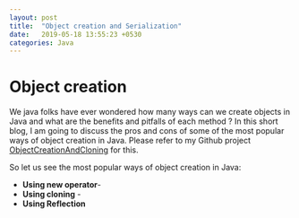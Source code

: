 ```yaml
---
layout: post
title:  "Object creation and Serialization"
date:   2019-05-18 13:55:23 +0530
categories: Java
---
```


# Object creation

We java folks have ever wondered how many ways can we create objects in Java and what are the benefits and pitfalls of each method ?
In this short blog, I am going to discuss the pros and cons of some of the most popular ways of object creation in Java. Please refer 
to my Github project [ObjectCreationAndCloning](https://github.com/msoumik78/ObjectCreationAndCloning) for this.

So let us see the most popular ways of object creation in Java:
* **Using new operator**- 
* **Using cloning** - 
* **Using Reflection**
